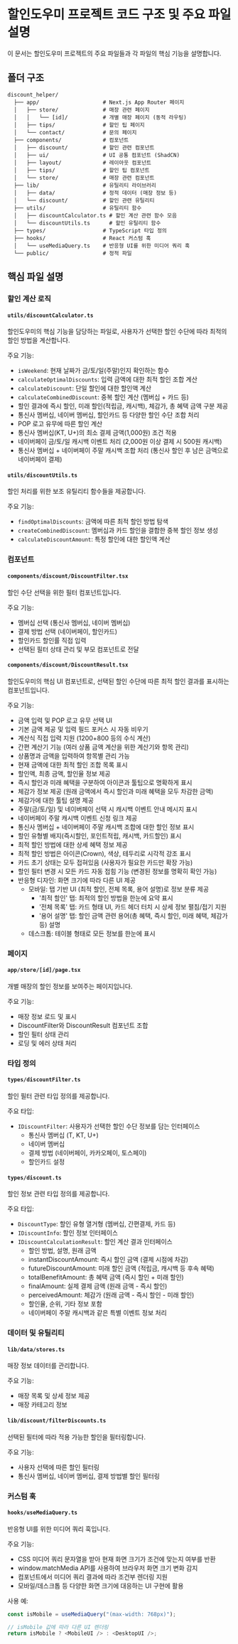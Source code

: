 # 할인도우미 프로젝트 코드 구조 및 주요 파일 설명

이 문서는 할인도우미 프로젝트의 주요 파일들과 각 파일의 핵심 기능을 설명합니다.

## 폴더 구조

```
discount_helper/
  ├── app/                    # Next.js App Router 페이지
  │   ├── store/              # 매장 관련 페이지
  │   │   └── [id]/           # 개별 매장 페이지 (동적 라우팅)
  │   ├── tips/               # 할인 팁 페이지
  │   └── contact/            # 문의 페이지
  ├── components/             # 컴포넌트
  │   ├── discount/           # 할인 관련 컴포넌트
  │   ├── ui/                 # UI 공통 컴포넌트 (ShadCN)
  │   ├── layout/             # 레이아웃 컴포넌트
  │   ├── tips/               # 할인 팁 컴포넌트
  │   └── store/              # 매장 관련 컴포넌트
  ├── lib/                    # 유틸리티 라이브러리
  │   ├── data/               # 정적 데이터 (매장 정보 등)
  │   └── discount/           # 할인 관련 유틸리티
  ├── utils/                  # 유틸리티 함수
  │   ├── discountCalculator.ts # 할인 계산 관련 함수 모음
  │   └── discountUtils.ts      # 할인 유틸리티 함수
  ├── types/                  # TypeScript 타입 정의
  ├── hooks/                  # React 커스텀 훅
  │   └── useMediaQuery.ts    # 반응형 UI를 위한 미디어 쿼리 훅
  └── public/                 # 정적 파일
```

## 핵심 파일 설명

### 할인 계산 로직

#### `utils/discountCalculator.ts`

할인도우미의 핵심 기능을 담당하는 파일로, 사용자가 선택한 할인 수단에 따라 최적의 할인 방법을 계산합니다.

주요 기능:

- `isWeekend`: 현재 날짜가 금/토/일(주말)인지 확인하는 함수
- `calculateOptimalDiscounts`: 입력 금액에 대한 최적 할인 조합 계산
- `calculateDiscount`: 단일 할인에 대한 할인액 계산
- `calculateCombinedDiscount`: 중복 할인 계산 (멤버십 + 카드 등)
- 할인 결과에 즉시 할인, 미래 할인(적립금, 캐시백), 체감가, 총 혜택 금액 구분 제공
- 통신사 멤버십, 네이버 멤버십, 할인카드 등 다양한 할인 수단 조합 처리
- POP 로고 유무에 따른 할인 계산
- 통신사 멤버십(KT, U+)의 최소 결제 금액(1,000원) 조건 적용
- 네이버페이 금/토/일 캐시백 이벤트 처리 (2,000원 이상 결제 시 500원 캐시백)
- 통신사 멤버십 + 네이버페이 주말 캐시백 조합 처리 (통신사 할인 후 남은 금액으로 네이버페이 결제)

#### `utils/discountUtils.ts`

할인 처리를 위한 보조 유틸리티 함수들을 제공합니다.

주요 기능:

- `findOptimalDiscounts`: 금액에 따른 최적 할인 방법 탐색
- `createCombinedDiscount`: 멤버십과 카드 할인을 결합한 중복 할인 정보 생성
- `calculateDiscountAmount`: 특정 할인에 대한 할인액 계산

### 컴포넌트

#### `components/discount/DiscountFilter.tsx`

할인 수단 선택을 위한 필터 컴포넌트입니다.

주요 기능:

- 멤버십 선택 (통신사 멤버십, 네이버 멤버십)
- 결제 방법 선택 (네이버페이, 할인카드)
- 할인카드 할인률 직접 입력
- 선택된 필터 상태 관리 및 부모 컴포넌트로 전달

#### `components/discount/DiscountResult.tsx`

할인도우미의 핵심 UI 컴포넌트로, 선택된 할인 수단에 따른 최적 할인 결과를 표시하는 컴포넌트입니다.

주요 기능:

- 금액 입력 및 POP 로고 유무 선택 UI
- 기본 금액 제공 및 입력 필드 포커스 시 자동 비우기
- 계산식 직접 입력 지원 (1200+800 등의 수식 계산)
- 간편 계산기 기능 (여러 상품 금액 계산을 위한 계산기와 항목 관리)
- 상품명과 금액을 입력하여 항목별 관리 가능
- 현재 금액에 대한 최적 할인 조합 목록 표시
- 할인액, 최종 금액, 할인율 정보 제공
- 즉시 할인과 미래 혜택을 구분하여 아이콘과 툴팁으로 명확하게 표시
- 체감가 정보 제공 (원래 금액에서 즉시 할인과 미래 혜택을 모두 차감한 금액)
- 체감가에 대한 툴팁 설명 제공
- 주말(금/토/일) 및 네이버페이 선택 시 캐시백 이벤트 안내 메시지 표시
- 네이버페이 주말 캐시백 이벤트 신청 링크 제공
- 통신사 멤버십 + 네이버페이 주말 캐시백 조합에 대한 할인 정보 표시
- 할인 유형별 배지(즉시할인, 포인트적립, 캐시백, 카드할인) 표시
- 최적 할인 방법에 대한 상세 혜택 정보 제공
- 최적 할인 방법은 아이콘(Crown), 색상, 테두리로 시각적 강조 표시
- 카드 초기 상태는 모두 접혀있음 (사용자가 필요한 카드만 확장 가능)
- 할인 필터 변경 시 모든 카드 자동 접힘 기능 (변경된 정보를 명확히 확인 가능)
- 반응형 디자인: 화면 크기에 따라 다른 UI 제공
  - 모바일: 탭 기반 UI (최적 할인, 전체 목록, 용어 설명)로 정보 분류 제공
    - '최적 할인' 탭: 최적의 할인 방법을 한눈에 요약 표시
    - '전체 목록' 탭: 카드 형태 UI, 카드 헤더 터치 시 상세 정보 펼침/접기 지원
    - '용어 설명' 탭: 할인 금액 관련 용어(총 혜택, 즉시 할인, 미래 혜택, 체감가 등) 설명
  - 데스크톱: 테이블 형태로 모든 정보를 한눈에 표시

### 페이지

#### `app/store/[id]/page.tsx`

개별 매장의 할인 정보를 보여주는 페이지입니다.

주요 기능:

- 매장 정보 로드 및 표시
- DiscountFilter와 DiscountResult 컴포넌트 조합
- 할인 필터 상태 관리
- 로딩 및 에러 상태 처리

### 타입 정의

#### `types/discountFilter.ts`

할인 필터 관련 타입 정의를 제공합니다.

주요 타입:

- `IDiscountFilter`: 사용자가 선택한 할인 수단 정보를 담는 인터페이스
  - 통신사 멤버십 (T, KT, U+)
  - 네이버 멤버십
  - 결제 방법 (네이버페이, 카카오페이, 토스페이)
  - 할인카드 설정

#### `types/discount.ts`

할인 정보 관련 타입 정의를 제공합니다.

주요 타입:

- `DiscountType`: 할인 유형 열거형 (멤버십, 간편결제, 카드 등)
- `IDiscountInfo`: 할인 정보 인터페이스
- `IDiscountCalculationResult`: 할인 계산 결과 인터페이스
  - 할인 방법, 설명, 원래 금액
  - instantDiscountAmount: 즉시 할인 금액 (결제 시점에 차감)
  - futureDiscountAmount: 미래 할인 금액 (적립금, 캐시백 등 후속 혜택)
  - totalBenefitAmount: 총 혜택 금액 (즉시 할인 + 미래 할인)
  - finalAmount: 실제 결제 금액 (원래 금액 - 즉시 할인)
  - perceivedAmount: 체감가 (원래 금액 - 즉시 할인 - 미래 할인)
  - 할인율, 순위, 기타 정보 포함
  - 네이버페이 주말 캐시백과 같은 특별 이벤트 정보 처리

### 데이터 및 유틸리티

#### `lib/data/stores.ts`

매장 정보 데이터를 관리합니다.

주요 기능:

- 매장 목록 및 상세 정보 제공
- 매장 카테고리 정보

#### `lib/discount/filterDiscounts.ts`

선택된 필터에 따라 적용 가능한 할인을 필터링합니다.

주요 기능:

- 사용자 선택에 따른 할인 필터링
- 통신사 멤버십, 네이버 멤버십, 결제 방법별 할인 필터링

### 커스텀 훅

#### `hooks/useMediaQuery.ts`

반응형 UI를 위한 미디어 쿼리 훅입니다.

주요 기능:

- CSS 미디어 쿼리 문자열을 받아 현재 화면 크기가 조건에 맞는지 여부를 반환
- window.matchMedia API를 사용하여 브라우저 화면 크기 변화 감지
- 컴포넌트에서 미디어 쿼리 결과에 따라 조건부 렌더링 지원
- 모바일/데스크톱 등 다양한 화면 크기에 대응하는 UI 구현에 활용

사용 예:

```typescript
const isMobile = useMediaQuery("(max-width: 768px)");

// isMobile 값에 따라 다른 UI 렌더링
return isMobile ? <MobileUI /> : <DesktopUI />;
```
